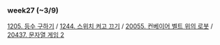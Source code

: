 ### week27 (~3/9)

[1205. 등수 구하기](https://www.acmicpc.net/problem/1205) /
[1244. 스위치 켜고 끄기](https://www.acmicpc.net/problem/1244) /
[20055. 컨베이어 벨트 위의 로봇](https://www.acmicpc.net/problem/20055) /
[20437. 문자열 게임 2](https://www.acmicpc.net/problem/20437)